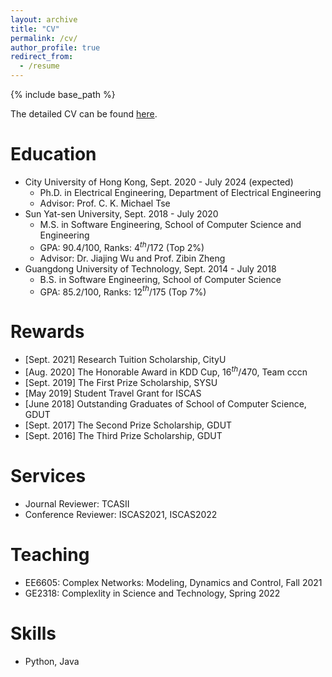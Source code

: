 ```yaml
---
layout: archive
title: "CV"
permalink: /cv/
author_profile: true
redirect_from:
  - /resume
---
```


{% include base_path %}

The detailed CV can be found [here]().

Education
======

* City University of Hong Kong,  Sept. 2020 - July 2024 (expected)
  * Ph.D. in Electrical Engineering, Department of Electrical Engineering
  * Advisor: Prof. C. K. Michael Tse
* Sun Yat-sen University, Sept. 2018 - July 2020
  * M.S. in Software Engineering, School of Computer Science and Engineering
  * GPA: 90.4/100, Ranks: 4$^{th}$/172 (Top 2%)
  * Advisor: Dr. Jiajing Wu and Prof. Zibin Zheng
* Guangdong University of Technology, Sept. 2014 - July 2018
  * B.S. in Software Engineering, School of Computer Science
  * GPA: 85.2/100, Ranks: 12$^{th}$/175 (Top 7%)

# Rewards

- [Sept. 2021] Research Tuition Scholarship, CityU
- [Aug. 2020] The Honorable Award in KDD Cup, 16$^{th}$/470, Team cccn
- [Sept. 2019] The First Prize Scholarship, SYSU
- [May 2019] Student Travel Grant for ISCAS
- [June 2018] Outstanding Graduates of School of Computer Science, GDUT
- [Sept. 2017] The Second Prize Scholarship, GDUT
- [Sept. 2016] The Third Prize Scholarship, GDUT

Services
======

- Journal Reviewer: TCASII
- Conference Reviewer: ISCAS2021, ISCAS2022

Teaching
======

- EE6605: Complex Networks: Modeling, Dynamics and Control, Fall 2021
- GE2318: Complexlity in Science and Technology, Spring  2022

Skills
======

* Python, Java

